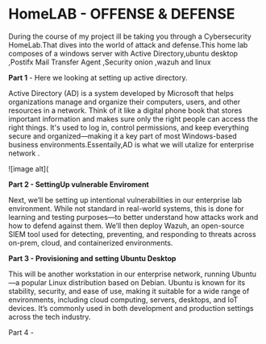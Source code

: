 # HomeLAB - OFFENSE & DEFENSE

During the course of my project ill be taking you through a Cybersecurity HomeLab.That dives into the world of attack and defense.This home lab composes of a windows server with Active Directory,ubuntu desktop ,Postifx Mail Transfer Agent ,Security onion ,wazuh and linux  

**Part 1** - Here we looking at setting up active directory. 

Active Directory (AD) is a system developed by Microsoft that helps organizations manage and organize their computers, users, and other resources in a network. Think of it like a digital phone book that stores important information and makes sure only the right people can access the right things. It's used to log in, control permissions, and keep everything secure and organized—making it a key part of most Windows-based business environments.Essentaily,AD is what we will utalize for enterprise network .

![image alt](

**Part 2 - SettingUp vulnerable Enviroment**

Next, we’ll be setting up intentional vulnerabilities in our enterprise lab environment. While not standard in real-world systems, this is done for learning and testing purposes—to better understand how attacks work and how to defend against them.
We’ll then deploy Wazuh, an open-source SIEM tool used for detecting, preventing, and responding to threats across on-prem, cloud, and containerized environments.

**Part 3 - Provisioning and setting Ubuntu Desktop**

This will be another workstation in our enterprise network, running Ubuntu—a popular Linux distribution based on Debian. Ubuntu is known for its stability, security, and ease of use, making it suitable for a wide range of environments, including cloud computing, servers, desktops, and IoT devices. It’s commonly used in both development and production settings across the tech industry.

Part 4 -
